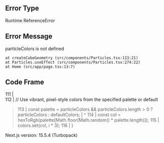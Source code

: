 ## Error Type
Runtime ReferenceError

## Error Message
particleColors is not defined


    at createCubeGeometry (src/components/Particles.tsx:113:21)
    at Particles.useEffect (src/components/Particles.tsx:274:22)
    at Home (src/app/page.tsx:13:7)

## Code Frame
  111 |     
  112 |     // Use vibrant, pixel-style colors from the specified palette or default
> 113 |     const palette = particleColors && particleColors.length > 0 ? particleColors : defaultColors;
      |                     ^
  114 |     const col = hexToRgb(palette[Math.floor(Math.random() * palette.length)]);
  115 |     colors.set(col, i * 3);
  116 |   }

Next.js version: 15.5.4 (Turbopack)
